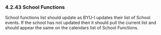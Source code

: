 ### 4.2.43 School Functions

School functions list should update as BYU-I updates their list of School events. If the school has not updated then it should pull the current list and should appear the same on the calendars list of School Functions.

